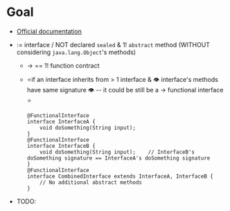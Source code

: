 # Goal
* [Official documentation](https://docs.oracle.com/javase/specs/jls/se22/html/jls-9.html#jls-9.8)

* := interface / NOT declared `sealed` & 1! `abstract` method (WITHOUT considering `java.lang.Object`'s methods)
  * -> == 1! function contract
  * ⭐if an interface inherits from > 1 interface & 👁️ interface's methods have same signature 👁️ -- it could be still be a -> functional interface ⭐

    ```
    @FunctionalInterface
    interface InterfaceA {
        void doSomething(String input);
    }
    @FunctionalInterface
    interface InterfaceB {
        void doSomething(String input);    // InterfaceB's doSomething signature == InterfaceA's doSomething signature 
    }
    @FunctionalInterface
    interface CombinedInterface extends InterfaceA, InterfaceB {
        // No additional abstract methods
    }

    ```
* TODO: